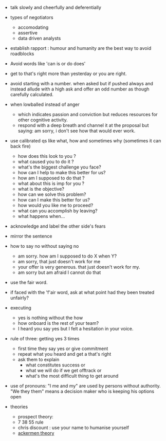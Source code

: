 
- talk slowly and cheerfully and deferentially
- types of negotiators
  - accomodating
  - assertive
  - data driven analysts
- establish rapport : humour and humanity are the best way to avoid roadblocks
- Avoid words like 'can is or do does'
- get to that's right more than yesterday or you are right.
- avoid starting with a number. when asked but if pushed always and instead allude with a high ask and offer an odd number as though carefully calculated.
- when lowballed instead of anger
  - which indicates passion and conviction but reduces resources for other cognitive activity.
  - respond with a deep breath and channel it at the proposal but saying: am sorry, i don't see how that would ever work.
- use calibrated qs like what, how and sometimes why (sometimes it can back fire)
  - how does this look to you ?
  - what caused you to do it ?
  - what's the biggest challenge you face?
  - how can I help to make this better for us?
  - how am I supposed to do that ?
  - what about this is imp for you ?
  - what is the objective?
  - how can we solve this problem?
  - how can I make this better for us?
  - how would you like me to proceed?
  - what can you accomplish by leaving?
  - what happens when...

- acknowledge and label the other side's fears
- mirror the sentence
- how to say no without saying no
  - am sorry. how am I supposed to do X when Y?
  - am sorry, that just doesn't work for me
  - your offer is very generous. that just doesn't work for my.
  - am sorry but am afraid I cannot do that
- use the fair word.
- if faced with the 'f'air word, ask at what point had they been treated unfairly?
- executing
  - yes is nothing without the how
  - how onboard is the rest of your team?
  - I heard you say yes but I felt a hesitation in your voice.
- rule of three: getting yes 3 times
  - first time they say yes or give commitment
  - repeat what you heard and get a that's right
  - ask them to explain 
    - what constitutes success or 
    - what we will do if we get offtrack or 
    - what's the most difficult thing to get around
- use of pronouns: "I me and my" are used by persons without authority. "We they them" means a decision maker who is keeping his options open
- theories
  - prospect theory: 
  - 7 38 55 rule
  - chris discount : use your name to humanise yourself
  - [ackermen theory](https://jvieker.com/ackerman-bargaining/)

 
